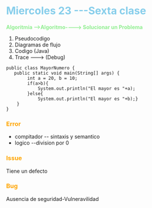 # <span style ="color:skyblue">**Miercoles 23 ---Sexta clase**
<span style ="color:lightgreen">**Algoritmia -->Algoritmo----> Solucionar un Problema**
1. Pseudocodigo
2. Diagramas de flujo
3. Codigo (Java)
4. Trace ---> (Debug)

```
public class MayorNumero {
   public static void main(String[] args) {
        int a = 20, b = 10;
        if(a>b){
            System.out.println("El mayor es "+a);
        }else{
            System.out.println("El mayor es "+b);}
    }
}
```

### <span style ="color:orange">**Error**
- compitador
-- sintaxis y semantico
- logico
--division por 0

### <span style ="color:orange">**Issue**
Tiene un defecto

### <span style ="color:orange">**Bug**
Ausencia de seguridad-Vulneravilidad

